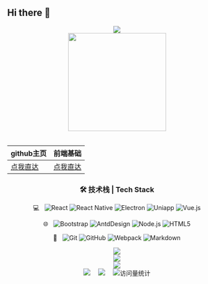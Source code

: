 ## Hi there 👋

<!--
**lijinhai255/lijinhai255** is a ✨ _special_ ✨ repository because its `README.md` (this file) appears on your GitHub profile.

Here are some ideas to get you started:


- 🔭 I’m currently working on ...
- 🌱 I’m currently learning ...
- 👯 I’m looking to collaborate on ...
- 🤔 I’m looking for help with ...
- 💬 Ask me about ...
- 📫 How to reach me: ...
- 😄 Pronouns: ...
- ⚡ Fun fact: ...
-->
<div  align="center" fontSize='12px'>
  <div>
    <a href="https://blog.sunguoqi.com/">
      <img src="https://readme-typing-svg.demolab.com?font=Fira+Code&pause=1000&width=435&lines=console.log(%22Hello%2C%20World%22);金海同学祝您今天愉快!&center=true&size=27" />
    </a>
  </div>
   <!-- knock code pictures 敲代码的图片 -->
  <picture>
    <source media="(prefers-color-scheme: dark)" srcset="https://cdn.jsdelivr.net/gh/sun0225SUN/sun0225SUN/assets/images/coding.gif" />
    <source media="(prefers-color-scheme: light)" srcset="https://cdn.jsdelivr.net/gh/sun0225SUN/sun0225SUN/assets/images/developer.svg" height="225px" />
    <img src="https://cdn.jsdelivr.net/gh/sun0225SUN/sun0225SUN/assets/images/coding.gif" />
  </picture>
    <!-- for beauty 留个空行好看点 -->
  <div>&nbsp;</div>


 | github主页  | 前端基础 | 
 | --- | --- |
| [点我直达](https://lijinhai255.github.io/font-end-nodes/)|[点我直达](https://lijinhai255.github.io/font-end-nodes/)| 

### 🛠 技术栈 | Tech Stack
 💻 &#160; 
![React](https://img.shields.io/badge/-React-333333?style=flat&logo=React&logoColor=007396)
![React Native](https://img.shields.io/badge/-ReactNative-333333?style=flat&logo=React&logoColor=007396)
![Electron](https://img.shields.io/badge/-Electron-333333?style=flat&logo=electron&logoColor=FF4800)
![Uniapp](https://img.shields.io/badge/-Uniapp-333333?style=flat&logo=uniapp&logoColor=FF4800)
![Vue.js](https://img.shields.io/badge/-VueJS-333333?style=flat&logo=Vue.js)

 🌐 &#160;
![Bootstrap](https://img.shields.io/badge/-Bootstrap-333333?style=flat&logo=bootstrap&logoColor=563D7C)
![AntdDesign](https://img.shields.io/badge/-AntdDesign-333333?style=flat&logo=AntdDesign)
![Node.js](https://img.shields.io/badge/-Node.js-333333?style=flat&logo=node.js)
![HTML5](https://img.shields.io/badge/-HTML5-333333?style=flat&logo=HTML5)

 🔧 &#160;
![Git](https://img.shields.io/badge/-Git-333333?style=flat&logo=git)
![GitHub](https://img.shields.io/badge/-GitHub-333333?style=flat&logo=github)
![Webpack](https://img.shields.io/badge/-Webpack-333333?style=flat&logo=Webpack)
![Markdown](https://img.shields.io/badge/-Markdown-333333?style=flat&logo=markdown)


  <!-- profile logo 个人资料徽标 -->
<div align="center"> <img src="https://profile-counter.glitch.me/QInzhengk/count.svg" /> </div>
<div align="center"> <img src="https://github-readme-stats.vercel.app/api?username=lijinhai255&show_icons=true&theme=transparent" /> </div>
<div align="center"> <img src="https://github-readme-stats.vercel.app/api/top-langs/?username=lijinhai255&layout=compact&theme=tokyonight" /> </div>
<div align="center">
  <a href="https://lijinhai255.github.io/font-end-nodes/"><img src="https://img.shields.io/badge/Website-博客-blue" /></a>&emsp;
  <a href="https://github.com/lijinhai255/font-end-nodes/wechat_favicon.png"><img src="https://img.shields.io/badge/WeChat-微信-07c160" /></a>&emsp;
<!--   <a href="https://blog.csdn.net/qq_45832050?type=blog"><img src="https://img.shields.io/badge/CSDN-论坛-c32136" /></a>&emsp;
  <a href="https://www.zhihu.com/people/qin-zheng-kai-89"><img src="https://img.shields.io/badge/Zhihu-知乎-blue" /></a>&emsp; -->
  <!-- visitor statistics logo 访问量统计徽标 -->
  <img src="https://komarev.com/ghpvc/?username=lijinhai255&label=Views&color=0e75b6&style=flat" alt="访问量统计" />
</div>

</div>

